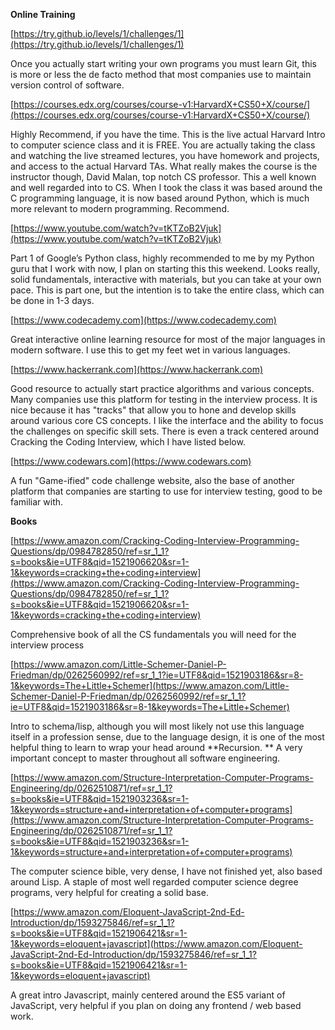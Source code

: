 **Online Training**


[https://try.github.io/levels/1/challenges/1](https://try.github.io/levels/1/challenges/1)

Once you actually start writing your own programs you must learn Git, this is more or less the de facto method that most companies use to maintain version control of software.

[https://courses.edx.org/courses/course-v1:HarvardX+CS50+X/course/](https://courses.edx.org/courses/course-v1:HarvardX+CS50+X/course/)

Highly Recommend, if you have the time.  This is the live actual Harvard Intro to computer science class and it is FREE.  You are actually taking the class and watching the live streamed lectures, you have homework and projects, and access to the actual Harvard TAs.  What really makes the course is the instructor though, David Malan, top notch CS professor.  This a well known and well regarded into to CS.  When I took the class it was based around the C programming language, it is now based around Python, which is much more relevant to modern programming. Recommend.

[https://www.youtube.com/watch?v=tKTZoB2Vjuk](https://www.youtube.com/watch?v=tKTZoB2Vjuk)

Part 1 of Google’s Python class, highly recommended to me by my Python guru that I work with now, I plan on starting this this weekend.  Looks really, solid fundamentals, interactive with materials, but you can take at your own pace. This is part one, but the intention is to take the entire class, which can be done in 1-3 days.

[https://www.codecademy.com](https://www.codecademy.com)

Great interactive online learning resource for most of the major languages in modern software.  I use this to get my feet wet in various languages.

[https://www.hackerrank.com](https://www.hackerrank.com)

Good resource to actually start practice algorithms and various concepts.  Many companies use this platform for testing in the interview process.  It is nice because it has "tracks" that allow you to hone and develop skills around various core CS concepts.  I like the interface and the ability to focus the challenges on specific skill sets.  There is even a track centered around Cracking the Coding Interview, which I have listed below.

[https://www.codewars.com](https://www.codewars.com)

A fun "Game-ified" code challenge website, also the base of another platform that companies are starting to use for interview testing, good to be familiar with.

**Books**

[https://www.amazon.com/Cracking-Coding-Interview-Programming-Questions/dp/0984782850/ref=sr_1_1?s=books&ie=UTF8&qid=1521906620&sr=1-1&keywords=cracking+the+coding+interview](https://www.amazon.com/Cracking-Coding-Interview-Programming-Questions/dp/0984782850/ref=sr_1_1?s=books&ie=UTF8&qid=1521906620&sr=1-1&keywords=cracking+the+coding+interview)

Comprehensive book of all the CS fundamentals you will need for the interview process

[https://www.amazon.com/Little-Schemer-Daniel-P-Friedman/dp/0262560992/ref=sr_1_1?ie=UTF8&qid=1521903186&sr=8-1&keywords=The+Little+Schemer](https://www.amazon.com/Little-Schemer-Daniel-P-Friedman/dp/0262560992/ref=sr_1_1?ie=UTF8&qid=1521903186&sr=8-1&keywords=The+Little+Schemer)

Intro to schema/lisp, although you will most likely not use this language itself in a profession sense, due to the language design, it is one of the most helpful thing to learn to wrap your head around **Recursion. ** A very important concept to master throughout all software engineering.

[https://www.amazon.com/Structure-Interpretation-Computer-Programs-Engineering/dp/0262510871/ref=sr_1_1?s=books&ie=UTF8&qid=1521903236&sr=1-1&keywords=structure+and+interpretation+of+computer+programs](https://www.amazon.com/Structure-Interpretation-Computer-Programs-Engineering/dp/0262510871/ref=sr_1_1?s=books&ie=UTF8&qid=1521903236&sr=1-1&keywords=structure+and+interpretation+of+computer+programs)

The computer science bible, very dense, I have not finished yet, also based around Lisp.  A staple of most well regarded computer science degree programs, very helpful for creating a solid base.

[https://www.amazon.com/Eloquent-JavaScript-2nd-Ed-Introduction/dp/1593275846/ref=sr_1_1?s=books&ie=UTF8&qid=1521906421&sr=1-1&keywords=eloquent+javascript](https://www.amazon.com/Eloquent-JavaScript-2nd-Ed-Introduction/dp/1593275846/ref=sr_1_1?s=books&ie=UTF8&qid=1521906421&sr=1-1&keywords=eloquent+javascript)

A great intro Javascript, mainly centered around the ES5 variant of JavaScript, very helpful if you plan on doing any frontend / web based work.

